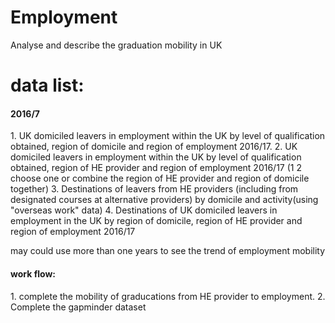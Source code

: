 # Employment
Analyse and describe the graduation mobility in UK

# data list:
<h4> 2016/7</h4>
1. UK domiciled leavers in employment within the UK by level of qualification obtained, region of domicile and region of employment 2016/17.
2. UK domiciled leavers in employment within the UK by level of qualification obtained, region of HE provider and region of employment 2016/17 (1 2 choose one or combine the region of HE provider and region of domicile together)
3. Destinations of leavers from HE providers (including from designated courses at alternative providers) by domicile and activity(using "overseas work" data)
4. Destinations of UK domiciled leavers in employment in the UK by region of domicile, region of HE provider and region of employment 2016/17


<p>may could use more than one years to see the trend of employment mobility


<h4> work flow: </h4>
1. complete the mobility of graducations from HE provider to employment.
2. Complete the gapminder dataset

